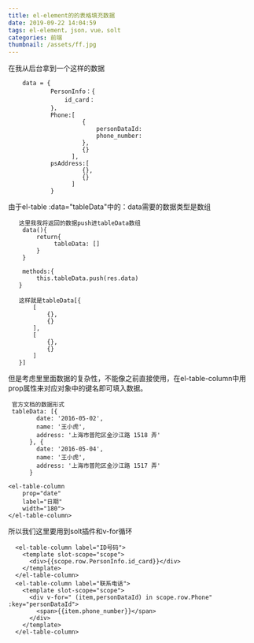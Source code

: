```yaml
---
title: el-element的的表格填充数据
date: 2019-09-22 14:04:59
tags: el-element，json，vue，solt
categories: 前端
thumbnail: /assets/ff.jpg
---
```



在我从后台拿到一个这样的数据
        
        data = {
                PersonInfo：{
                    id_card：
                }，
                Phone:[
                         {
                             personDataId:
                             phone_number:
                         },
                         {}
                      ],
                psAddress:[
                         {},
                         {}
                      ]
                }
<!-- more -->

由于el-table :data="tableData"中的：data需要的数据类型是数组
       
       这里我我将返回的数据push进tableData数组
        data(){
            return{
                 tableData: []
            }
        }

        methods:{
            this.tableData.push(res.data)
       }

       这样就是tableData[{
           [
               {},
               {}
           ],
           [
               {},
               {}
           ]
       }]
       
但是考虑里里面数据的复杂性，不能像之前直接使用，在el-table-column中用prop属性来对应对象中的键名即可填入数据。

     官方文档的数据形式
     tableData: [{
            date: '2016-05-02',
            name: '王小虎',
            address: '上海市普陀区金沙江路 1518 弄'
          }, {
            date: '2016-05-04',
            name: '王小虎',
            address: '上海市普陀区金沙江路 1517 弄'
          }

    <el-table-column
        prop="date"
        label="日期"
        width="180">
    </el-table-column>

所以我们这里要用到solt插件和v-for循环

      <el-table-column label="ID号码">
        <template slot-scope="scope">
          <div>{{scope.row.PersonInfo.id_card}}</div>
        </template>
      </el-table-column>
      <el-table-column label="联系电话">
        <template slot-scope="scope">
          <div v-for=" (item,personDataId) in scope.row.Phone" :key="personDataId">
            <span>{{item.phone_number}}</span>
          </div>
        </template>
      </el-table-column>
